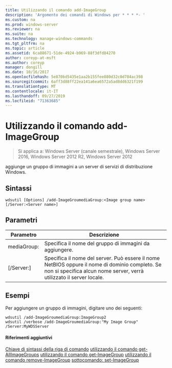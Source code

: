 ```yaml
---
title: Utilizzando il comando add-ImageGroup
description: 'Argomento dei comandi di Windows per * * * *- '
ms.custom: na
ms.prod: windows-server
ms.reviewer: na
ms.suite: na
ms.technology: manage-windows-commands
ms.tgt_pltfrm: na
ms.topic: article
ms.assetid: 6ca88671-51de-4924-b969-88f3dfd84270
author: coreyp-at-msft
ms.author: coreyp
manager: dongill
ms.date: 10/16/2017
ms.openlocfilehash: 5e870bd5435e1aa2b155fee880d32c0d784ac398
ms.sourcegitcommit: 6aff3d88ff22ea141a6ea6572a5ad8dd6321f199
ms.translationtype: MT
ms.contentlocale: it-IT
ms.lasthandoff: 09/27/2019
ms.locfileid: "71363685"
---
```

# <a name="using-the-add-imagegroup-command"></a>Utilizzando il comando add-ImageGroup

>Si applica a: Windows Server (canale semestrale), Windows Server 2016, Windows Server 2012 R2, Windows Server 2012

aggiunge un gruppo di immagini a un server di servizi di distribuzione Windows.
## <a name="syntax"></a>Sintassi
```
wdsutil [Options] /add-ImageGroumediaGroup:<Image group name> [/Server:<Server name>]
```
## <a name="parameters"></a>Parametri
|Parametro|Descrizione|
|-------|--------|
mediaGroup: <Image group name>|Specifica il nome del gruppo di immagini da aggiungere.|
|[/Server:<Server name>]|Specifica il nome del server. Può essere il nome NetBIOS oppure il nome di dominio completo. Se non si specifica alcun nome server, verrà utilizzato il server locale.|
## <a name="BKMK_examples"></a>Esempi
Per aggiungere un gruppo di immagini, digitare uno dei seguenti:
```
wdsutil /add-ImageGroumediaGroup:ImageGroup2
wdsutil /verbose /add-ImageGroumediaGroup:"My Image Group" /Server:MyWDSServer
```
#### <a name="additional-references"></a>Riferimenti aggiuntivi
[Chiave di sintassi della riga di comando](command-line-syntax-key.md)
[utilizzando il comando get-AllImageGroups](using-the-get-allimagegroups-command.md)
[utilizzando il comando get-ImageGroup](using-the-get-imagegroup-command.md)
[utilizzando il comando remove-ImageGroup](using-the-remove-imagegroup-command.md)
[sottocomando: set-ImageGroup](subcommand-set-imagegroup.md)

